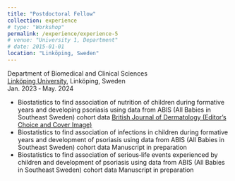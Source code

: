 ```yaml
---
title: "Postdoctoral Fellow"
collection: experience
# type: "Workshop"
permalink: /experience/experience-5
# venue: "University 1, Department"
# date: 2015-01-01
location: "Linköping, Sweden"
---
```


Department of Biomedical and Clinical Sciences  
[Linköping University](https://liu.se/en), Linköping, Sweden  
Jan. 2023 ‑ May. 2024  

* Biostatistics to find association of nutrition of children during formative years and developing psoriasis using data from ABIS (All Babies in
Southeast Sweden) cohort data [British Journal of Dermatology (Editor’s Choice and Cover Image)](https://academic.oup.com/bjd/article-pdf/191/1/65/58289404/ljae043.pdf)  
* Biostatistics to find association of infections in children during formative years and development of psoriasis using data from ABIS (All Babies
in Southeast Sweden) cohort data Manuscript in preparation  
* Biostatistics to find association of serious‑life events experienced by children and development of psoriasis using data from ABIS (All Babies in
Southeast Sweden) cohort data Manuscript in preparation  
